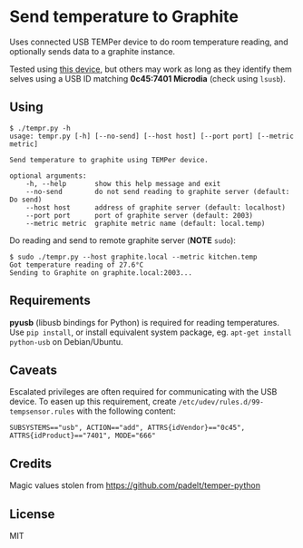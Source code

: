 # Send temperature to Graphite

Uses connected USB TEMPer device to do room temperature reading, and optionally
sends data to a graphite instance.

Tested using [this device][], but others may work as long as they identify them
selves using a USB ID matching **0c45:7401 Microdia** (check using `lsusb`).

## Using
```
$ ./tempr.py -h
usage: tempr.py [-h] [--no-send] [--host host] [--port port] [--metric metric]

Send temperature to graphite using TEMPer device.

optional arguments:
    -h, --help       show this help message and exit
    --no-send        do not send reading to graphite server (default: Do send)
    --host host      address of graphite server (default: localhost)
    --port port      port of graphite server (default: 2003)
    --metric metric  graphite metric name (default: local.temp)
```

Do reading and send to remote graphite server (**NOTE** `sudo`):
```
$ sudo ./tempr.py --host graphite.local --metric kitchen.temp
Got temperature reading of 27.6°C
Sending to Graphite on graphite.local:2003...
```

## Requirements
**pyusb** (libusb bindings for Python) is required for reading temperatures.
Use `pip install`, or install equivalent system package, eg. `apt-get install
python-usb` on Debian/Ubuntu.


## Caveats
Escalated privileges are often required for communicating with the USB device.
To easen up this requirement, create `/etc/udev/rules.d/99-tempsensor.rules`
with the following content:

```
SUBSYSTEMS=="usb", ACTION=="add", ATTRS{idVendor}=="0c45", ATTRS{idProduct}=="7401", MODE="666"
```

  


## Credits
Magic values stolen from https://github.com/padelt/temper-python


## License
MIT


[this device]: http://www.dx.com/p/temper-usb-thermometer-temperature-recorder-for-pc-laptop-81105
